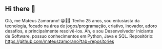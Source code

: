 ## Hi there 👋

Olá, me Mateus Zamorano! 😁👨‍💻 Tenho 25 anos, sou entusiasta da tecnologia, focado na área de jogos/programação, criativo, inovador, adoro desafios, e principalmente resolvê-los. Ah, e sou Desenvolvedor Iniciante de Software, possuo conhecimentos em Python, Java e SQL. Repositório: https://github.com/mateuszamorano?tab=repositories

<!--
**mateuszamorano/mateuszamorano** is a ✨ _special_ ✨ repository because its `README.md` (this file) appears on your GitHub profile.

Here are some ideas to get you started:

- 🔭 I’m currently working on Garra Imóveis - Auxiliar Administrativo...
- 🌱 I’m currently learning Análise e Desenvolvimento de Sistemas ...
- 👯 I’m looking to collaborate on ERP-Project...
- 🤔 I’m looking for help with ...
- 💬 Ask me about ...
- 📫 How to reach me: ...
- 😄 Pronouns: ...
- ⚡ Fun fact: ...
-->
